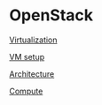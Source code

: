 # OpenStack


[Virtualization](Virtualization.md)

[VM setup](VM_setup.md)

[Architecture](Architecture.md)

[Compute](Compute/README.md)